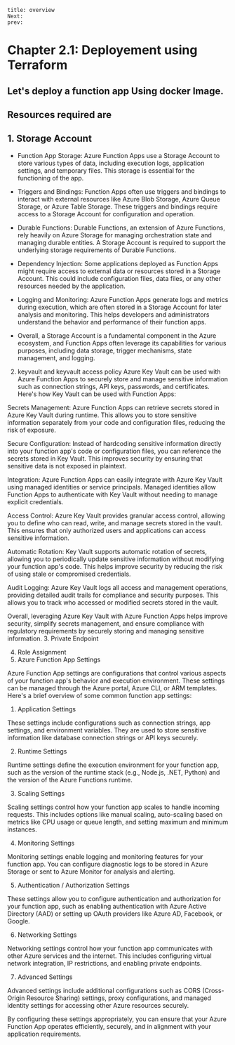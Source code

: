 ```
title: overview
Next:
prev:
```
# Chapter 2.1: Deployement using Terraform 

## Let's deploy a function app  **Using docker Image**. 
## Resources required are
## 1. Storage Account
- Function App Storage: Azure Function Apps use a Storage Account to store various types of data, including execution logs, application settings, and temporary files. This storage is essential for the functioning of the app.

- Triggers and Bindings: Function Apps often use triggers and bindings to interact with external resources like Azure Blob Storage, Azure Queue Storage, or Azure Table Storage. These triggers and bindings require access to a Storage Account for configuration and operation.

- Durable Functions: Durable Functions, an extension of Azure Functions, rely heavily on Azure Storage for managing orchestration state and managing durable entities. A Storage Account is required to support the underlying storage requirements of Durable Functions.

- Dependency Injection: Some applications deployed as Function Apps might require access to external data or resources stored in a Storage Account. This could include configuration files, data files, or any other resources needed by the application.

- Logging and Monitoring: Azure Function Apps generate logs and metrics during execution, which are often stored in a Storage Account for later analysis and monitoring. This helps developers and administrators understand the behavior and performance of their function apps.

- Overall, a Storage Account is a fundamental component in the Azure ecosystem, and Function Apps often leverage its capabilities for various purposes, including data storage, trigger mechanisms, state management, and logging.
2. keyvault and keyvault access policy
Azure Key Vault can be used with Azure Function Apps to securely store and manage sensitive information such as connection strings, API keys, passwords, and certificates. Here's how Key Vault can be used with Function Apps:

Secrets Management: Azure Function Apps can retrieve secrets stored in Azure Key Vault during runtime. This allows you to store sensitive information separately from your code and configuration files, reducing the risk of exposure.

Secure Configuration: Instead of hardcoding sensitive information directly into your function app's code or configuration files, you can reference the secrets stored in Key Vault. This improves security by ensuring that sensitive data is not exposed in plaintext.

Integration: Azure Function Apps can easily integrate with Azure Key Vault using managed identities or service principals. Managed identities allow Function Apps to authenticate with Key Vault without needing to manage explicit credentials.

Access Control: Azure Key Vault provides granular access control, allowing you to define who can read, write, and manage secrets stored in the vault. This ensures that only authorized users and applications can access sensitive information.

Automatic Rotation: Key Vault supports automatic rotation of secrets, allowing you to periodically update sensitive information without modifying your function app's code. This helps improve security by reducing the risk of using stale or compromised credentials.

Audit Logging: Azure Key Vault logs all access and management operations, providing detailed audit trails for compliance and security purposes. This allows you to track who accessed or modified secrets stored in the vault.

Overall, leveraging Azure Key Vault with Azure Function Apps helps improve security, simplify secrets management, and ensure compliance with regulatory requirements by securely storing and managing sensitive information.
3. Private Endpoint

4. Role Assignment
5. Azure Function App Settings

Azure Function App settings are configurations that control various aspects of your function app's behavior and execution environment. These settings can be managed through the Azure portal, Azure CLI, or ARM templates. Here's a brief overview of some common function app settings:

1. Application Settings

These settings include configurations such as connection strings, app settings, and environment variables. They are used to store sensitive information like database connection strings or API keys securely.

2. Runtime Settings

Runtime settings define the execution environment for your function app, such as the version of the runtime stack (e.g., Node.js, .NET, Python) and the version of the Azure Functions runtime.

3. Scaling Settings

Scaling settings control how your function app scales to handle incoming requests. This includes options like manual scaling, auto-scaling based on metrics like CPU usage or queue length, and setting maximum and minimum instances.

4. Monitoring Settings

Monitoring settings enable logging and monitoring features for your function app. You can configure diagnostic logs to be stored in Azure Storage or sent to Azure Monitor for analysis and alerting.

5. Authentication / Authorization Settings

These settings allow you to configure authentication and authorization for your function app, such as enabling authentication with Azure Active Directory (AAD) or setting up OAuth providers like Azure AD, Facebook, or Google.

6. Networking Settings

Networking settings control how your function app communicates with other Azure services and the internet. This includes configuring virtual network integration, IP restrictions, and enabling private endpoints.

7. Advanced Settings

Advanced settings include additional configurations such as CORS (Cross-Origin Resource Sharing) settings, proxy configurations, and managed identity settings for accessing other Azure resources securely.

By configuring these settings appropriately, you can ensure that your Azure Function App operates efficiently, securely, and in alignment with your application requirements.
